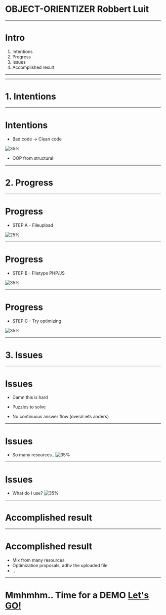 <!-- $theme: gaia -->

# OBJECT-ORIENTIZER Robbert Luit

---

# Intro 

1. Intentions
2. Progress
3. Issues
4. Accomplished result

---

---

# 1. Intentions

---

# Intentions
- Bad code -> Clean code

![35%](images/bad-code.png)
- OOP from structural 

---

# 2. Progress

---

# Progress
- STEP A - Fileupload 

![25%](images/object-orientizer.png)

---

# Progress
-  STEP B - Filetype PHP/JS

![35%](images/filetype.png)

---

# Progress
- STEP C - Try optimizing 

![35%](images/try-optimizing.png)

---

# 3. Issues

---

# Issues
- Damn this is hard

- Puzzles to solve

- No continuous answer flow (overal iets anders)

---

# Issues
- So many resources..
![35%](images/resource-1.png)

--- 

# Issues
- What do I use?
![35%](images/resource-2.png)

---

# Accomplished result

---

# Accomplished result

- Mix from many resources
- Optimization proposals, adhv the uploaded file
- ..

---

# Mmhmhm.. Time for a DEMO [Let's GO!](object-orientizer.robbertluit.be)

    
